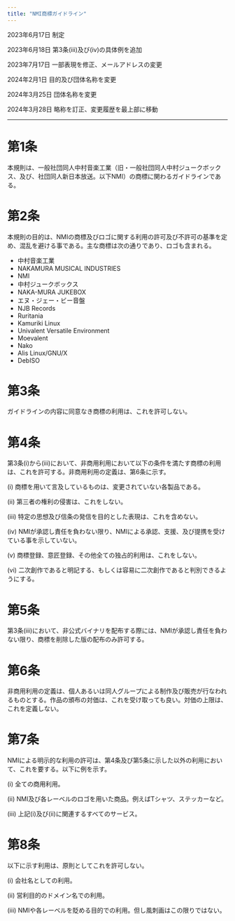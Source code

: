 ```yaml
---
title: "NMI商標ガイドライン"
---
```


2023年6月17日 制定

2023年6月18日 第3条(iii)及び(iv)の具体例を追加

2023年7月17日 一部表現を修正、メールアドレスの変更

2024年2月1日 目的及び団体名称を変更

2024年3月25日 団体名称を変更

2024年3月28日 略称を訂正、変更履歴を最上部に移動

---

# 第1条
本規則は、一般社団同人中村音楽工業（旧・一般社団同人中村ジュークボックス、及び、社団同人新日本放送。以下NMI）の商標に関わるガイドラインである。

# 第2条
本規則の目的は、NMIの商標及びロゴに関する利用の許可及び不許可の基準を定め、混乱を避ける事である。主な商標は次の通りであり、ロゴも含まれる。
- 中村音楽工業
- NAKAMURA MUSICAL INDUSTRIES
- NMI
- 中村ジュークボックス
- NAKA-MURA JUKEBOX
- エヌ・ジェー・ビー音盤
- NJB Records
- Ruritania
- Kamuriki Linux
- Univalent Versatile Environment
- Moevalent
- Nako
- Alis Linux/GNU/X
- DebISO

# 第3条
ガイドラインの内容に同意なき商標の利用は、これを許可しない。

# 第4条
第3条(i)から(iii)において、非商用利用において以下の条件を満たす商標の利用は、これを許可する。非商用利用の定義は、第6条に示す。

(i) 商標を用いて言及しているものは、変更されていない各製品である。

(ii) 第三者の権利の侵害は、これをしない。

(iii) 特定の思想及び信条の発信を目的とした表現は、これを含めない。

(iv) NMIが承認し責任を負わない限り、NMIによる承認、支援、及び提携を受けている事を示していない。

(v) 商標登録、意匠登録、その他全ての独占的利用は、これをしない。

(vi) 二次創作であると明記する、もしくは容易に二次創作であると判別できるようにする。

# 第5条
第3条(iii)において、非公式バイナリを配布する際には、NMIが承認し責任を負わない限り、商標を削除した版の配布のみ許可する。

# 第6条
非商用利用の定義は、個人あるいは同人グループによる制作及び販売が行なわれるものとする。作品の頒布の対価は、これを受け取っても良い。対価の上限は、これを定義しない。

# 第7条
NMIによる明示的な利用の許可は、第4条及び第5条に示した以外の利用において、これを要する。以下に例を示す。

(i) 全ての商用利用。

(ii) NMI及び各レーベルのロゴを用いた商品。例えばTシャツ、ステッカーなど。

(iii) 上記(i)及び(ii)に関連するすべてのサービス。

# 第8条
以下に示す利用は、原則としてこれを許可しない。

(i) 会社名としての利用。

(ii) 営利目的のドメイン名での利用。

(iii) NMIや各レーベルを貶める目的での利用。但し風刺画はこの限りではない。

